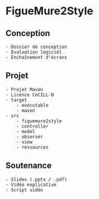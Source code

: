 # FigueMure2Style

## Conception
    - Dossier de conception
    - Evaluation logiciel
    - Enchaînement d'écrans

## Projet
    - Projet Maven
    - Licence CeCILL-B
    - target
        - exécutable
        - maven
    - src
        - figuemure2style
        - controller
        - model
        - observer
        - view
        - ressources

## Soutenance
    - Slides (.pptx / .pdf)
    - Vidéo explicative
    - Script vidéo

